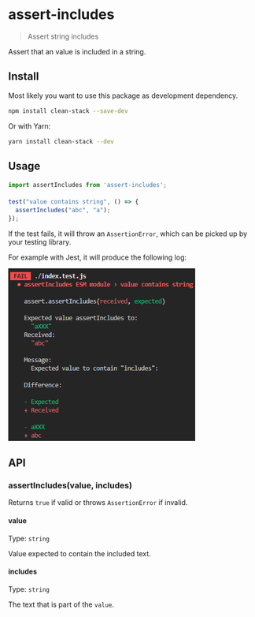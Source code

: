 # assert-includes

> Assert string includes

Assert that an value is included in a string.

## Install

Most likely you want to use this package as development dependency.

```sh
npm install clean-stack --save-dev
```

Or with Yarn:
```sh
yarn install clean-stack --dev
```

## Usage

```js
import assertIncludes from 'assert-includes';

test("value contains string", () => {
  assertIncludes("abc", "a");
});
```

If the test fails, it will throw an `AssertionError`,
which can be picked up by your testing library.

For example with Jest, it will produce the following log:

![Jest log](https://raw.githubusercontent.com/jerone/assert-includes/master/docs/failing-test.png)

## API

### assertIncludes(value, includes)

Returns `true` if valid or throws `AssertionError` if invalid.

#### value

Type: `string`

Value expected to contain the included text.

#### includes

Type: `string`

The text that is part of the `value`.
